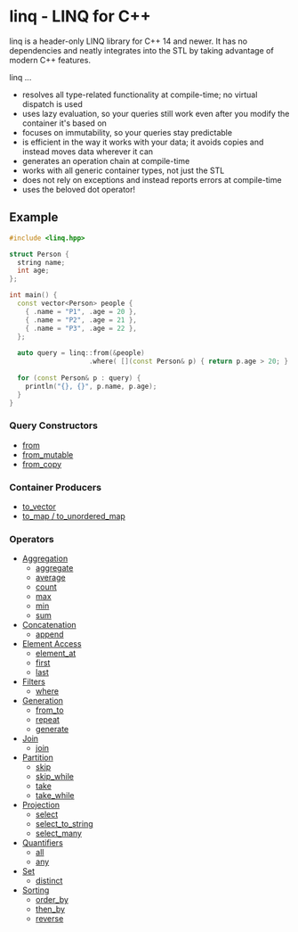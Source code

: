 # linq - LINQ for C++

linq is a header-only LINQ library for C++ 14 and newer.
It has no dependencies and neatly integrates into the STL by taking advantage of modern C++ features.

linq ...

- resolves all type-related functionality at compile-time; no virtual dispatch is used
- uses lazy evaluation, so your queries still work even after you modify the container it's based on
- focuses on immutability, so your queries stay predictable
- is efficient in the way it works with your data; it avoids copies and instead moves data wherever it can
- generates an operation chain at compile-time
- works with all generic container types, not just the STL
- does not rely on exceptions and instead reports errors at compile-time
- uses the beloved dot operator!

## Example

```cpp
#include <linq.hpp>

struct Person {
  string name;
  int age;
};

int main() {
  const vector<Person> people {
    { .name = "P1", .age = 20 },
    { .name = "P2", .age = 21 },
    { .name = "P3", .age = 22 },
  };
  
  auto query = linq::from(&people)
                    .where( [](const Person& p) { return p.age > 20; } );
                    
  for (const Person& p : query) {
    println("{}, {}", p.name, p.age);
  }
}
```

### Query Constructors

- [from](https://github.com/cemderv/linq/wiki/Query-Constructors#from)
- [from_mutable](https://github.com/cemderv/linq/wiki/Query-Constructors#from_mutable)
- [from_copy](https://github.com/cemderv/linq/wiki/Query-Constructors#from_copy)

### Container Producers

- [to_vector](https://github.com/cemderv/linq/wiki/Container-Producers#to_vector)
- [to_map / to_unordered_map](https://github.com/cemderv/linq/wiki/Container-Producers#to_map--to_unordered_map)

### Operators

- [Aggregation](https://github.com/cemderv/linq/wiki/Aggregate-Operators)
    - [aggregate](https://github.com/cemderv/linq/wiki/Aggregate-Operators#aggregate)
    - [average](https://github.com/cemderv/linq/wiki/Aggregate-Operators#average)
    - [count](https://github.com/cemderv/linq/wiki/Aggregate-Operators#count)
    - [max](https://github.com/cemderv/linq/wiki/Aggregate-Operators#max)
    - [min](https://github.com/cemderv/linq/wiki/Aggregate-Operators#min)
    - [sum](https://github.com/cemderv/linq/wiki/Aggregate-Operators#sum)
- [Concatenation](https://github.com/cemderv/linq/wiki/Concatenation-Operators)
    - [append](https://github.com/cemderv/linq/wiki/Concatenation-Operators#append)
- [Element Access](https://github.com/cemderv/linq/wiki/Element-Operators)
    - [element_at](https://github.com/cemderv/linq/wiki/Element-Operators#element_at)
    - [first](https://github.com/cemderv/linq/wiki/Element-Operators#first)
    - [last](https://github.com/cemderv/linq/wiki/Element-Operators#last)
- [Filters](https://github.com/cemderv/linq/wiki/Filter-Operators)
    - [where](https://github.com/cemderv/linq/wiki/Filter-Operators#where)
- [Generation](https://github.com/cemderv/linq/wiki/Generation-Operators)
    - [from_to](https://github.com/cemderv/linq/wiki/Generation-Operators#from_to)
    - [repeat](https://github.com/cemderv/linq/wiki/Generation-Operators#repeat)
    - [generate](https://github.com/cemderv/linq/wiki/Generation-Operators#generate)
- [Join](https://github.com/cemderv/linq/wiki/Join-Operators)
    - [join](https://github.com/cemderv/linq/wiki/Join-Operators#join)
- [Partition](https://github.com/cemderv/linq/wiki/Partition-Operators)
    - [skip](https://github.com/cemderv/linq/wiki/Partition-Operators#skip)
    - [skip_while](https://github.com/cemderv/linq/wiki/Partition-Operators#skip_while)
    - [take](https://github.com/cemderv/linq/wiki/Partition-Operators#take)
    - [take_while](https://github.com/cemderv/linq/wiki/Partition-Operators#take_while)
- [Projection](https://github.com/cemderv/linq/wiki/Projection-Operators)
    - [select](https://github.com/cemderv/linq/wiki/Projection-Operators#select)
    - [select_to_string](https://github.com/cemderv/linq/wiki/Projection-Operators#select_to_string)
    - [select_many](https://github.com/cemderv/linq/wiki/Projection-Operators#select_many)
- [Quantifiers](https://github.com/cemderv/linq/wiki/Quantifier-Operators)
    - [all](https://github.com/cemderv/linq/wiki/Quantifier-Operators#all)
    - [any](https://github.com/cemderv/linq/wiki/Quantifier-Operators#any)
- [Set](https://github.com/cemderv/linq/wiki/Set-Operators)
    - [distinct](https://github.com/cemderv/linq/wiki/Set-Operators#distinct)
- [Sorting](https://github.com/cemderv/linq/wiki/Sorting-Operators)
    - [order_by](https://github.com/cemderv/linq/wiki/Sorting-Operators#order_by)
    - [then_by](https://github.com/cemderv/linq/wiki/Sorting-Operators#then_by)
    - [reverse](https://github.com/cemderv/linq/wiki/Sorting-Operators#reverse)

